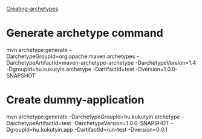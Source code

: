 [Creating-archetypes](https://maven.apache.org/guides/mini/guide-creating-archetypes.html)

# Generate archetype command

mvn archetype:generate -DarchetypeGroupId=org.apache.maven.archetypes -DarchetypeArtifactId=maven-archetype-archetype -DarchetypeVersion=1.4 -DgroupId=hu.kukutyin.archetype -DartifactId=test -Dversion=1.0.0-SNAPSHOT

# Create dummy-application
mvn archetype:generate -DarchetypeGroupId=hu.kukutyin.archetype -DarchetypeArtifactId=test -DarchetypeVersion=1.0.0-SNAPSHOT -DgroupId=hu.kukutyin.app -DartifactId=run-test -Dversion=0.0.1

